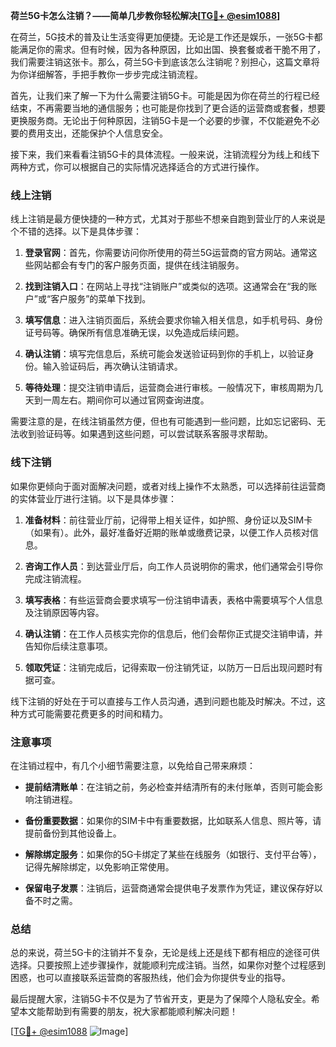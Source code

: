**荷兰5G卡怎么注销？——简单几步教你轻松解决[[TG💪+ @esim1088](https://t.me/s/esim1088)]**

在荷兰，5G技术的普及让生活变得更加便捷。无论是工作还是娱乐，一张5G卡都能满足你的需求。但有时候，因为各种原因，比如出国、换套餐或者干脆不用了，我们需要注销这张卡。那么，荷兰5G卡到底该怎么注销呢？别担心，这篇文章将为你详细解答，手把手教你一步步完成注销流程。

首先，让我们来了解一下为什么需要注销5G卡。可能是因为你在荷兰的行程已经结束，不再需要当地的通信服务；也可能是你找到了更合适的运营商或套餐，想要更换服务商。无论出于何种原因，注销5G卡是一个必要的步骤，不仅能避免不必要的费用支出，还能保护个人信息安全。

接下来，我们来看看注销5G卡的具体流程。一般来说，注销流程分为线上和线下两种方式，你可以根据自己的实际情况选择适合的方式进行操作。

### 线上注销

线上注销是最方便快捷的一种方式，尤其对于那些不想亲自跑到营业厅的人来说是个不错的选择。以下是具体步骤：

1. **登录官网**：首先，你需要访问你所使用的荷兰5G运营商的官方网站。通常这些网站都会有专门的客户服务页面，提供在线注销服务。

2. **找到注销入口**：在网站上寻找“注销账户”或类似的选项。这通常会在“我的账户”或“客户服务”的菜单下找到。

3. **填写信息**：进入注销页面后，系统会要求你输入相关信息，如手机号码、身份证号码等。确保所有信息准确无误，以免造成后续问题。

4. **确认注销**：填写完信息后，系统可能会发送验证码到你的手机上，以验证身份。输入验证码后，再次确认注销请求。

5. **等待处理**：提交注销申请后，运营商会进行审核。一般情况下，审核周期为几天到一周左右。期间你可以通过官网查询进度。

需要注意的是，在线注销虽然方便，但也有可能遇到一些问题，比如忘记密码、无法收到验证码等。如果遇到这些问题，可以尝试联系客服寻求帮助。

### 线下注销

如果你更倾向于面对面解决问题，或者对线上操作不太熟悉，可以选择前往运营商的实体营业厅进行注销。以下是具体步骤：

1. **准备材料**：前往营业厅前，记得带上相关证件，如护照、身份证以及SIM卡（如果有）。此外，最好准备好近期的账单或缴费记录，以便工作人员核对信息。

2. **咨询工作人员**：到达营业厅后，向工作人员说明你的需求，他们通常会引导你完成注销流程。

3. **填写表格**：有些运营商会要求填写一份注销申请表，表格中需要填写个人信息及注销原因等内容。

4. **确认注销**：在工作人员核实完你的信息后，他们会帮你正式提交注销申请，并告知你后续注意事项。

5. **领取凭证**：注销完成后，记得索取一份注销凭证，以防万一日后出现问题时有据可查。

线下注销的好处在于可以直接与工作人员沟通，遇到问题也能及时解决。不过，这种方式可能需要花费更多的时间和精力。

### 注意事项

在注销过程中，有几个小细节需要注意，以免给自己带来麻烦：

- **提前结清账单**：在注销之前，务必检查并结清所有的未付账单，否则可能会影响注销进程。
  
- **备份重要数据**：如果你的SIM卡中有重要数据，比如联系人信息、照片等，请提前备份到其他设备上。

- **解除绑定服务**：如果你的5G卡绑定了某些在线服务（如银行、支付平台等），记得先解除绑定，以免影响正常使用。

- **保留电子发票**：注销后，运营商通常会提供电子发票作为凭证，建议保存好以备不时之需。

### 总结

总的来说，荷兰5G卡的注销并不复杂，无论是线上还是线下都有相应的途径可供选择。只要按照上述步骤操作，就能顺利完成注销。当然，如果你对整个过程感到困惑，也可以直接联系运营商的客服热线，他们会为你提供专业的指导。

最后提醒大家，注销5G卡不仅是为了节省开支，更是为了保障个人隐私安全。希望本文能帮助到有需要的朋友，祝大家都能顺利解决问题！

[[TG💪+ @esim1088](https://t.me/s/esim1088) ![Image](https://i.postimg.cc/4NQfJmqS/Snipaste-2025-05-13-00-14-12.png)]